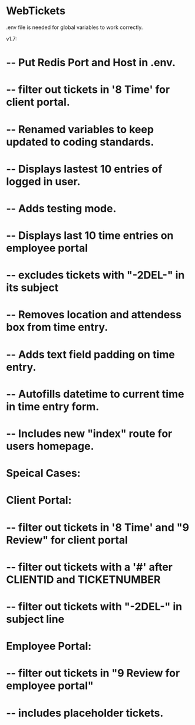 # WebTickets

.env file is needed for global variables to work correctly.

v1.7:

# -- Put Redis Port and Host in .env.
# -- filter out tickets in '8 Time' for client portal.
# -- Renamed variables to keep updated to coding standards.
# -- Displays lastest 10 entries of logged in user.
# -- Adds testing mode.
# -- Displays last 10 time entries on employee portal
# -- excludes tickets with "-2DEL-" in its subject
# -- Removes location and attendess box from time entry.
# -- Adds text field padding on time entry.
# -- Autofills datetime to current time in time entry form.
# -- Includes new "index" route for users homepage.

# Speical Cases:
# Client Portal:
# -- filter out tickets in '8 Time' and "9 Review" for client portal
# -- filter out tickets with a '#' after CLIENTID and TICKETNUMBER
# -- filter out tickets with "-2DEL-" in subject line
# Employee Portal:
# -- filter out tickets in "9 Review for employee portal"
# -- includes placeholder tickets.
